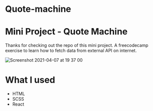# Quote-machine
<h1>Mini Project - Quote Machine</h1>
<p>Thanks for checking out the repo of this mini project.
A freecodecamp exercise to learn how to fetch data from external API on internet.</p>

![Screenshot 2021-04-07 at 19 37 00](https://user-images.githubusercontent.com/65956162/115873236-faf3a380-a442-11eb-842e-c20690ae98af.png)

<h1>What I used</h1>
<ul>
  <li>HTML</li><li>SCSS</li><li>React</li>
</ul>
